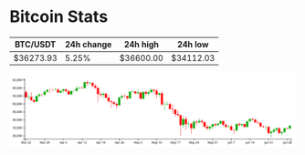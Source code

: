 # Bitcoin Stats

BTC/USDT|24h change|24h high|24h low|
|---|---|---|---|
|$36273.93|5.25%|$36600.00|$34112.03|

<img src="./chart.svg">
